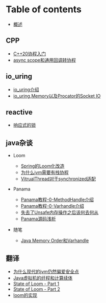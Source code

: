 
# Table of contents
* [概述](Readme.md)


## CPP
* [C++20协程入门](cpp_coroutine/first.md)
* [async scope和通用回调转协程](cpp_coroutine/async_scope.md)


## io_uring
* [io_uring介绍](io_uring/io_uring.md)
* [io_uring,Memory以及Procator的Socket IO](io_uring/io_uringAndMemory.md)


## reactive
* [响应式的锁](reactive_lock.md)


## java杂谈
 * Loom
     * [Spring的Loom化改造](loom/Spring的loom化改造.md)
     * [为什么jvm需要有栈协程](loom/为什么jvm需要有栈协程.md)
     * [VitrualThread对于synchronized适配](loom/synchronized适配.md) 


 * Panama
     * [Panama教程-0-MethodHandle介绍](panama/panama-tutorial-0-A.md)
     * [Panama教程-0-Varhandle介绍](panama/panama-tutorial-0-B.md)
     * [失去了Unsafe内存操作之后该何去何从](panama/afterUnsafe.md)
     * [Panama源码浅析](panama/Panama浅析.md)


 * 随笔
   * [Java Memory Order和Varhandle](jmm.md)


## 翻译
* [为什么现代的jvm仍然偏爱安全点](translate/【翻译】为什么现代的JVM分析器仍然偏爱安全点？.md)
* [Java虚拟机的纤程和计算续体](translate/loom_fiber_continuation.md)
* [State of Loom - Part 1](translate/state_of_loom_part1.md)
* [State of Loom - Part 2](translate/state_of_loom_part2.md)
* [loom的实现](loom/loom的实现.md)